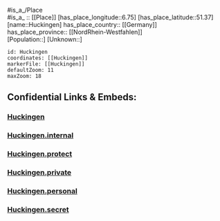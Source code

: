 ﻿---
location: [51.37,6.75] 
mapzoom: [7,12] 
mapmarker: city 
type: City
tags:
- geo/City


SpocWebEntityId: 31046
isDeleted: false
confidential: public

---
#is_a_/Place  
#is_a_ :: [[Place]] 
[has_place_longitude::6.75] 
[has_place_latitude::51.37] 
[name::Huckingen] 
has_place_country:: [[Germany]]  
has_place_province:: [[NordRhein-Westfahlen]]  
[Population::] 
[Unknown::] 


```leaflet
id: Huckingen
coordinates: [[Huckingen]] 
markerFile: [[Huckingen]] 
defaultZoom: 11 
maxZoom: 18
```


## Confidential Links & Embeds: 

### [Huckingen](/_public/Earth/Continent/Europe/Europe~Central/Germany/Germany~West/Nord_Rhein-Westfalen/counties~NW/Duisburg/Huckingen.md) 

### [Huckingen.internal](/_internal/Earth/Continent/Europe/Europe~Central/Germany/Germany~West/Nord_Rhein-Westfalen/counties~NW/Duisburg/Huckingen.internal.md) 

### [Huckingen.protect](/_protect/Earth/Continent/Europe/Europe~Central/Germany/Germany~West/Nord_Rhein-Westfalen/counties~NW/Duisburg/Huckingen.protect.md) 

### [Huckingen.private](/_private/Earth/Continent/Europe/Europe~Central/Germany/Germany~West/Nord_Rhein-Westfalen/counties~NW/Duisburg/Huckingen.private.md) 

### [Huckingen.personal](/_personal/Earth/Continent/Europe/Europe~Central/Germany/Germany~West/Nord_Rhein-Westfalen/counties~NW/Duisburg/Huckingen.personal.md) 

### [Huckingen.secret](/_secret/Earth/Continent/Europe/Europe~Central/Germany/Germany~West/Nord_Rhein-Westfalen/counties~NW/Duisburg/Huckingen.secret.md) 
